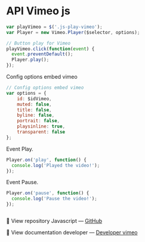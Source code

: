 # API Vimeo js

```js
var playVimeo = $('.js-play-vimeo');
var Player = new Vimeo.Player($selector, options);

// Button play for Vimeo
playVimeo.click(function(event) {
  event.preventDefault();
  Player.play();
});
```

Config options embed vimeo
```js
// Config options embed vimeo
var options = {
	id: $idVimeo,
	muted: false,
	title: false,
	byline: false,
	portrait: false,
	playsinline: true,
	transparent: false
};
```
    
Event Play.
```js
Player.on('play', function() {
  console.log('Played the video!');
});
```

Event Pause.
```js
Player.on('pause', function() {
  console.log('Pause the video!');
});
```

```js

```

📌 View repository Javascript — [GitHub](https://github.com/vimeo/player.js)

📌 View documentation developer — [Developer vimeo](https://developer.vimeo.com/)
 
